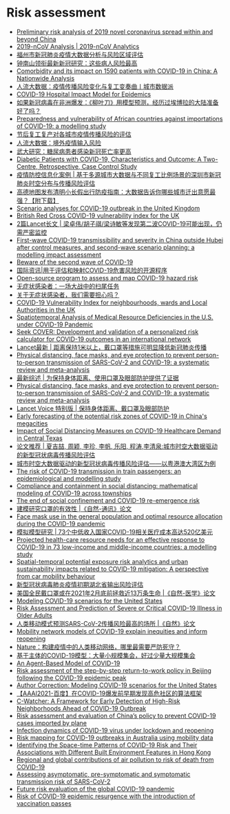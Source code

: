 # Risk assessment
- [Preliminary risk analysis of 2019 novel coronavirus spread within and beyond China](https://www.worldpop.org/events/china)
- [2019-nCoV Analysis | 2019-nCoV Analytics](http://rocs.hu-berlin.de/corona/)
- [福州市新冠肺炎疫情大数据分析与风险区域评估](https://mp.weixin.qq.com/s?__biz=MzUxMTI4NTI3Mg==&mid=2247483844&idx=1&sn=110a4641d4b77aaffb9c9007ddc44d03&chksm=f97740b3ce00c9a5b2028dada0192c1bb65b07543cc9eee75b93a3c32001c5b55a20d3fa24aa&scene=0&xtrack=1#rd)
- [钟南山领衔最新新冠研究：这些病人风险最高](https://mp.weixin.qq.com/s?__biz=MjM5MzI5NTU3MQ==&mid=2651595121&idx=4&sn=73cf6863020e8fb4f3989862f184bbea&chksm=bd61bccd8a1635dbc9d5cccfae4bac8356671ac7e8d1023080d35e6af92b661cc9313cc046c9&scene=0&xtrack=1#rd)
- [Comorbidity and its impact on 1590 patients with COVID-19 in China: A Nationwide Analysis](https://www.medrxiv.org/content/10.1101/2020.02.25.20027664v1)
- [人流大数据：疫情传播风险变化与复工变奏曲丨城市数据派](https://mp.weixin.qq.com/s?__biz=MzA3OTU3ODgxNA==&mid=2650592620&idx=1&sn=e2b6f44a38ed0ebb926eb49920eb25ce&chksm=87b926bdb0ceafab8877e06b9438db0b90d60be73b2d44a8c3ab79c58e38cb8fe4e111d0acbb&mpshare=1&scene=1&srcid=&sharer_sharetime=1584912263953&sharer_shareid=cc522eb07e997d352cfce26bb80d69ec#rd)
- [COVID-19 Hospital Impact Model for Epidemics](https://github.com/pennsignals/chime)
- [如果新冠病毒在非洲爆发：《柳叶刀》用模型预测，经历过埃博拉的大陆准备好了吗？](https://mp.weixin.qq.com/s?__biz=MjM5MTQzNzU2NA==&mid=2651677608&idx=1&sn=f1d22e4359efb2864994292266edf04c&chksm=bd4c443b8a3bcd2d089d7c9b35c0858ddb83d708d82616f414031acdebaa306d991b5d97a943&mpshare=1&scene=1&srcid=&sharer_sharetime=1584910108354&sharer_shareid=cc522eb07e997d352cfce26bb80d69ec#rd)
- [Preparedness and vulnerability of African countries against importations of COVID-19: a modelling study](https://www.thelancet.com/journals/lancet/article/PIIS0140-6736(20)30411-6/fulltext)
- [节后复工复产对各城市疫情传播风险的评估](https://mp.weixin.qq.com/s?__biz=Mzg4NTAyMTE2NQ==&mid=2247485905&idx=1&sn=ddfdc61f5e5909ea40e705acf5d49a20&chksm=cfae0953f8d980458e1f30030ed1a93d42f3668af4f6ae3d4e67e698c81552643feb40b28cfd&mpshare=1&scene=1&srcid=&sharer_sharetime=1584910002410&sharer_shareid=cc522eb07e997d352cfce26bb80d69ec#rd)
- [人流大数据：境外疫情输入风险](https://mp.weixin.qq.com/s?__biz=MjM5Nzc3MjYwMQ==&mid=2650662171&idx=2&sn=f3c632b8780bc2226c2ae6331c19976c&chksm=bedda94d89aa205b045c4bae05d98d79102a0920a99e87a0a4a935103684119a939edb0f75d3&mpshare=1&scene=1&srcid=&sharer_sharetime=1584908450242&sharer_shareid=cc522eb07e997d352cfce26bb80d69ec#rd)
- [武大研究：糖尿病患者感染新冠死亡率更高](https://mp.weixin.qq.com/s/zr1VgF3Hv0KPJsZ83gm_4A)
- [Diabetic Patients with COVID-19, Characteristics and Outcome: A Two-Centre, Retrospective, Case Control Study](https://papers.ssrn.com/sol3/papers.cfm?abstract_id=3551369)
- [疫情防控信息化案例 | 基于多源城市大数据与不同复工比例场景的深圳市新冠肺炎时空分布与传播风险评估](https://mp.weixin.qq.com/s/Esr8v0uw1UCYaqvOrOKPOQ)
- [高德地图发布清明小长假出行防疫指南：大数据告诉你哪些城市迁出意愿最强？【附下载】](https://mp.weixin.qq.com/s/sxQlA8HdbIFwPU4cJbXu2g)
- [Scenario analyses for COVID-19 outbreak in the United Kingdom](https://github.com/cmmid/covid-uk)
- [British Red Cross COVID-19 vulnerability index for the UK](https://github.com/britishredcrosssociety/covid-19-vulnerability)
- [2篇Lancet长文 | 梁卓伟/胡子祺/梁诗敏等发现第二波COVID-19可能出现，仍需严密监控](https://mp.weixin.qq.com/s/U7hZWgRBBmt9nBSE7J21Zg)
- [First-wave COVID-19 transmissibility and severity in China outside Hubei after control measures, and second-wave scenario planning: a modelling impact assessment](https://www.thelancet.com/journals/lancet/article/PIIS0140-6736(20)30746-7/fulltext#%20)
- [Beware of the second wave of COVID-19](https://www.thelancet.com/journals/lancet/article/PIIS0140-6736(20)30845-X/fulltext)
- [国际资讯|用于评估和映射COVID-19危害风险的开源程序](https://mp.weixin.qq.com/s/NTbLTQu6k8JCGu4_0C8fZw)
- [Open-source program to assess and map COVID-19 hazard risk](https://www.geospatialworld.net/blogs/open-source-program-to-assess-and-map-covid-19-hazard-risk/)
- [无症状感染者：一场大战中的扫尾任务](https://mp.weixin.qq.com/s/KkYC_TBLJm9Jqp0AaBCK7Q)
- [关于无症状感染者，我们需要担心吗？](https://mp.weixin.qq.com/s/DRttgIV9sd-bxJbaZH2ABw)
- [COVID-19 Vulnerability Index for neighbourhoods, wards and Local Authorities in the UK](https://github.com/britishredcrosssociety/covid-19-vulnerability)
- [Spatiotemporal Analysis of Medical Resource Deficiencies in the U.S. under COVID-19 Pandemic](https://www.researchgate.net/publication/341580459_Spatiotemporal_Analysis_of_Medical_Resource_Deficiencies_in_the_US_under_COVID-19_Pandemic?channel=doi&linkId=5ec84eb792851c11a88159a7&showFulltext=true)
- [Seek COVER: Development and validation of a personalized risk calculator for COVID-19 outcomes in an international network](https://www.medrxiv.org/content/10.1101/2020.05.26.20112649v1)
- [Lancet最新 | 距离保持1米以上，戴口罩等措施可明显降低新冠肺炎传播](https://mp.weixin.qq.com/s/zKb03lnS9WAFSQ1geCTcWg)
- [Physical distancing, face masks, and eye protection to prevent person-to-person transmission of SARS-CoV-2 and COVID-19: a systematic review and meta-analysis](https://www.thelancet.com/journals/lancet/article/PIIS0140-6736(20)31142-9/fulltext)
- [最新综述 | 为保持身体距离、使用口罩及眼部防护提供了证据](https://mp.weixin.qq.com/s/ensmhdkU-e2H9qMBFHOy-Q)
- [Physical distancing, face masks, and eye protection to prevent person-to-person transmission of SARS-CoV-2 and COVID-19: a systematic review and meta-analysis](https://www.thelancet.com/journals/lancet/article/PIIS0140-6736(20)31142-9/fulltext)
- [Lancet Voice 特别版 | 保持身体距离、戴口罩及眼部防护](https://mp.weixin.qq.com/s/WI4Ry-e5MNY8KCaFuxSgyA)
- [Early forecasting of the potential risk zones of COVID-19 in China's megacities](https://www.sciencedirect.com/science/article/pii/S0048969720325122?via%3Dihub#f0005)
- [Impact of Social Distancing Measures on COVID-19 Healthcare Demand in Central Texas](https://www.medrxiv.org/content/10.1101/2020.04.16.20068403v1)
- [论文推荐 | 夏吉喆, 周颖, 李珍, 李帆, 乐阳, 程涛,李清泉:城市时空大数据驱动的新型冠状病毒传播风险评估](https://mp.weixin.qq.com/s/Pp0h8hustN215mJEnA99Ow)
- [城市时空大数据驱动的新型冠状病毒传播风险评估——以粤港澳大湾区为例](http://xb.sinomaps.com/article/2020/1001-1595/2020-6-671.htm)
- [The risk of COVID-19 transmission in train passengers: an epidemiological and modelling study](https://www.researchgate.net/publication/343205201_The_risk_of_COVID-19_transmission_in_train_passengers_an_epidemiological_and_modelling_study)
- [Compliance and containment in social distancing: mathematical modeling of COVID-19 across townships](https://www.medrxiv.org/content/10.1101/2020.06.01.20119073v1)
- [The end of social confinement and COVID-19 re-emergence risk](https://www.nature.com/articles/s41562-020-0908-8)
- [建模研究口罩的有效性 |《自然-通讯》论文](https://mp.weixin.qq.com/s/Zeygbb5ajwqTcMwOYWV5fw)
- [Face mask use in the general population and optimal resource allocation during the COVID-19 pandemic](https://www.nature.com/articles/s41467-020-17922-x)
- [模拟模型研究 | 73个中低收入国家COVID-19相关医疗成本高达520亿美元](https://mp.weixin.qq.com/s/kDg-SshqqJm_46iITeeTDQ)
- [Projected health-care resource needs for an effective response to COVID-19 in 73 low-income and middle-income countries: a modelling study](https://www.thelancet.com/journals/langlo/article/PIIS2214-109X(20)30383-1/fulltext)
- [Spatial-temporal potential exposure risk analytics and urban sustainability impacts related to COVID-19 mitigation: A perspective from car mobility behaviour](https://www.sciencedirect.com/science/article/pii/S0959652620337185?via%3Dihub#undfig1)
- [新型冠状病毒肺炎疫情初期湖北省输出风险评估](http://rs.yiigle.com/yufabiao/1182599.htm)
- [美国全民戴口罩或在2021年2月底前拯救近13万条生命 |《自然-医学》论文](https://mp.weixin.qq.com/s/44oiwpUjsR8aGujCFO2IoQ)
- [Modeling COVID-19 scenarios for the United States](https://www.nature.com/articles/s41591-020-1132-9)
- [Risk Assessment and Prediction of Severe or Critical COVID-19 Illness in Older Adults](https://www.dovepress.com/risk-assessment-and-prediction-of-severe-or-critical-covid-19-illness--peer-reviewed-article-CIA)
- [人类移动模式预测SARS-CoV-2传播风险最高的场所 |《自然》论文](https://mp.weixin.qq.com/s/yjYqljw_UyT7ukPkju41fg)
- [Mobility network models of COVID-19 explain inequities and inform reopening](https://www.nature.com/articles/s41586-020-2923-3)
- [Nature：构建疫情中的人类移动网络，哪里最需要严防死守？](https://mp.weixin.qq.com/s/AH8hhQUnP0c-3YLIWMNuig)
- [基于主体的COVID-19模型：大量小规模集会，好过少量大规模集会](https://mp.weixin.qq.com/s/fP7L5eD1yAhXYdbJp9k8xg)
- [An Agent-Based Model of COVID-19](https://www.complex-systems.com/abstracts/v29_i01_a05/)
- [Risk assessment of the step-by-step return-to-work policy in Beijing following the COVID-19 epidemic peak](https://link.springer.com/article/10.1007/s00477-020-01929-3)
- [Author Correction: Modeling COVID-19 scenarios for the United States](https://www.nature.com/articles/s41591-020-01181-w)
- [【AAAI2021-百度】在COVID-19爆发前早期发现高危社区的算法框架](https://mp.weixin.qq.com/s/D73ola2e4Fs8fPTErTvHGA)
- [C-Watcher: A Framework for Early Detection of High-Risk Neighborhoods Ahead of COVID-19 Outbreak](https://arxiv.org/abs/2012.12169)
- [Risk assessment and evaluation of China’s policy to prevent COVID-19 cases imported by plane](https://journals.plos.org/plosntds/article?id=10.1371/journal.pntd.0008908)
- [Infection dynamics of COVID-19 virus under lockdown and reopening](https://arxiv.org/abs/2012.15155)
- [Risk mapping for COVID-19 outbreaks in Australia using mobility data](https://royalsocietypublishing.org/doi/10.1098/rsif.2020.0657)
- [Identifying the Space-time Patterns of COVID-19 Risk and Their Associations with Different Built Environment Features in Hong Kong](https://www.sciencedirect.com/science/article/pii/S0048969721004472?via%3Dihub#f0005)
- [Regional and global contributions of air pollution to risk of death from COVID-19](https://academic.oup.com/cardiovascres/article/116/14/2247/5940460)
- [Assessing asymptomatic, pre-symptomatic and symptomatic transmission risk of SARS-CoV-2](https://academic.oup.com/cid/advance-article/doi/10.1093/cid/ciab271/6193430)
- [Future risk evaluation of the global COVID-19 pandemic](https://www.proquest.com/docview/2529001729?pq-origsite=gscholar&fromopenview=true)
- [Risk of COVID-19 epidemic resurgence with the introduction of vaccination passes](https://irihs.ihs.ac.at/id/eprint/5845/)
